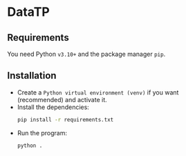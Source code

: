 # DataTP

## Requirements

You need Python `v3.10+` and the package manager `pip`.

## Installation

- Create a `Python virtual environment (venv)` if you want (recommended) and activate it.
- Install the dependencies:
    ```bash
    pip install -r requirements.txt
    ```
- Run the program:
    ```bash
    python .
    ```